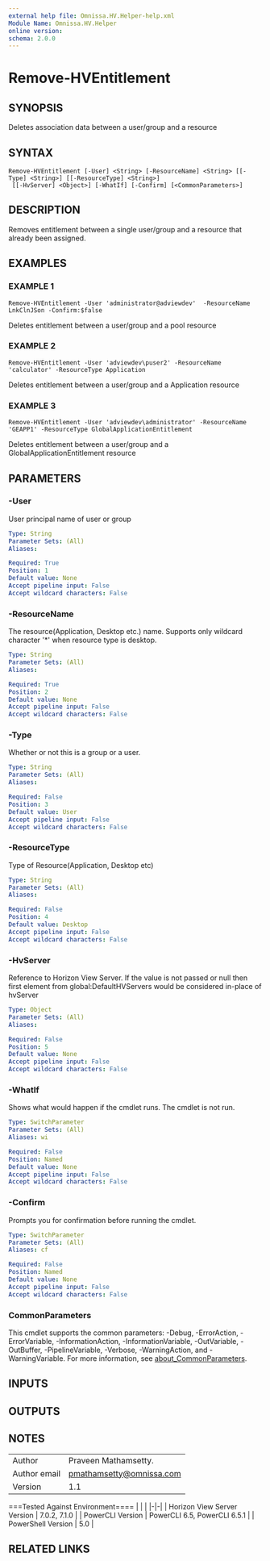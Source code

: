 ```yaml
---
external help file: Omnissa.HV.Helper-help.xml
Module Name: Omnissa.HV.Helper
online version:
schema: 2.0.0
---
```


# Remove-HVEntitlement

## SYNOPSIS
Deletes association data between a user/group and a resource

## SYNTAX

```
Remove-HVEntitlement [-User] <String> [-ResourceName] <String> [[-Type] <String>] [[-ResourceType] <String>]
 [[-HvServer] <Object>] [-WhatIf] [-Confirm] [<CommonParameters>]
```

## DESCRIPTION
Removes entitlement between a single user/group and a resource that already been assigned.

## EXAMPLES

### EXAMPLE 1
```
Remove-HVEntitlement -User 'administrator@adviewdev'  -ResourceName LnkClnJSon -Confirm:$false
```

Deletes entitlement between a user/group and a pool resource

### EXAMPLE 2
```
Remove-HVEntitlement -User 'adviewdev\puser2' -ResourceName 'calculator' -ResourceType Application
```

Deletes entitlement between a user/group and a Application resource

### EXAMPLE 3
```
Remove-HVEntitlement -User 'adviewdev\administrator' -ResourceName 'GEAPP1' -ResourceType GlobalApplicationEntitlement
```

Deletes entitlement between a user/group and a GlobalApplicationEntitlement resource

## PARAMETERS

### -User
User principal name of user or group

```yaml
Type: String
Parameter Sets: (All)
Aliases:

Required: True
Position: 1
Default value: None
Accept pipeline input: False
Accept wildcard characters: False
```

### -ResourceName
The resource(Application, Desktop etc.) name.
Supports only wildcard character '*' when resource type is desktop.

```yaml
Type: String
Parameter Sets: (All)
Aliases:

Required: True
Position: 2
Default value: None
Accept pipeline input: False
Accept wildcard characters: False
```

### -Type
Whether or not this is a group or a user.

```yaml
Type: String
Parameter Sets: (All)
Aliases:

Required: False
Position: 3
Default value: User
Accept pipeline input: False
Accept wildcard characters: False
```

### -ResourceType
Type of Resource(Application, Desktop etc)

```yaml
Type: String
Parameter Sets: (All)
Aliases:

Required: False
Position: 4
Default value: Desktop
Accept pipeline input: False
Accept wildcard characters: False
```

### -HvServer
Reference to Horizon View Server.
If the value is not passed or null then
first element from global:DefaultHVServers would be considered in-place of hvServer

```yaml
Type: Object
Parameter Sets: (All)
Aliases:

Required: False
Position: 5
Default value: None
Accept pipeline input: False
Accept wildcard characters: False
```

### -WhatIf
Shows what would happen if the cmdlet runs.
The cmdlet is not run.

```yaml
Type: SwitchParameter
Parameter Sets: (All)
Aliases: wi

Required: False
Position: Named
Default value: None
Accept pipeline input: False
Accept wildcard characters: False
```

### -Confirm
Prompts you for confirmation before running the cmdlet.

```yaml
Type: SwitchParameter
Parameter Sets: (All)
Aliases: cf

Required: False
Position: Named
Default value: None
Accept pipeline input: False
Accept wildcard characters: False
```

### CommonParameters
This cmdlet supports the common parameters: -Debug, -ErrorAction, -ErrorVariable, -InformationAction, -InformationVariable, -OutVariable, -OutBuffer, -PipelineVariable, -Verbose, -WarningAction, and -WarningVariable. For more information, see [about_CommonParameters](http://go.microsoft.com/fwlink/?LinkID=113216).

## INPUTS

## OUTPUTS

## NOTES
| | |
|-|-|
| Author | Praveen Mathamsetty. |
| Author email | pmathamsetty@omnissa.com |
| Version | 1.1 |

===Tested Against Environment====
| | |
|-|-|
| Horizon View Server Version | 7.0.2, 7.1.0 |
| PowerCLI Version | PowerCLI 6.5, PowerCLI 6.5.1 |
| PowerShell Version | 5.0 |

## RELATED LINKS
